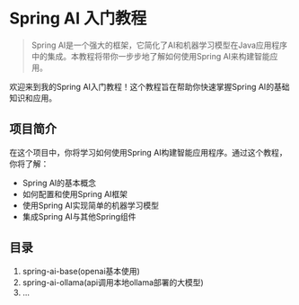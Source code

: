 # Spring AI 入门教程
> Spring AI是一个强大的框架，它简化了AI和机器学习模型在Java应用程序中的集成。本教程将带你一步步地了解如何使用Spring AI来构建智能应用。

欢迎来到我的Spring AI入门教程！这个教程旨在帮助你快速掌握Spring AI的基础知识和应用。

## 项目简介

在这个项目中，你将学习如何使用Spring AI构建智能应用程序。通过这个教程，你将了解：
- Spring AI的基本概念
- 如何配置和使用Spring AI框架
- 使用Spring AI实现简单的机器学习模型
- 集成Spring AI与其他Spring组件

## 目录

1. spring-ai-base(openai基本使用)
2. spring-ai-ollama(api调用本地ollama部署的大模型)
3. ...

